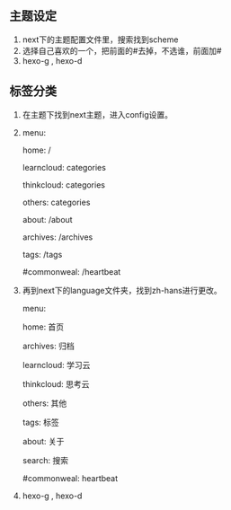## 主题设定

1. next下的主题配置文件里，搜索找到scheme
2. 选择自己喜欢的一个，把前面的#去掉，不选谁，前面加#
3. hexo-g , hexo-d


## 标签分类

1. 在主题下找到next主题，进入config设置。
2. menu:

   home: /

   learncloud: categories

   thinkcloud: categories

   others: categories

   about: /about

   archives: /archives

   tags: /tags

   #commonweal: /heartbeat
   
3. 再到next下的language文件夹，找到zh-hans进行更改。

   menu:
  
   home: 首页
   
   archives: 归档
   
   learncloud: 学习云
   
   thinkcloud: 思考云
  
   others: 其他
   
   tags: 标签
   
   about: 关于
   
   search: 搜索
   
   #commonweal: heartbeat

4. hexo-g , hexo-d

## 
